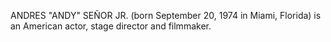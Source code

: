 ANDRES "ANDY" SEÑOR JR. (born September 20, 1974 in Miami, Florida) is an American actor, stage director and filmmaker.
